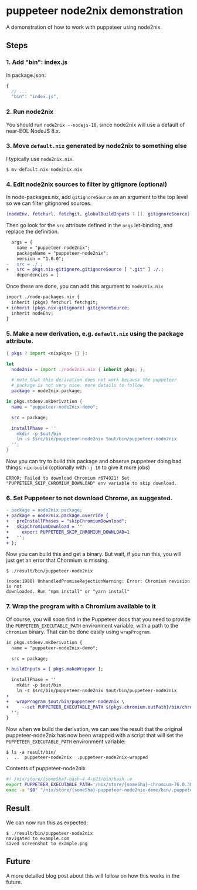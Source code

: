 # puppeteer node2nix demonstration

A demonstration of how to work with puppeteer using node2nix.

## Steps

### 1. Add "bin": index.js

In package.json:

```js
{
  // ...
  "bin": "index.js",
```

### 2. Run node2nix

You should run `node2nix --nodejs-10`, since node2nix will use a default of near-EOL NodeJS 8.x.

### 3. Move `default.nix` generated by node2nix to something else

I typically use `node2nix.nix`.

```
$ mv default.nix node2nix.nix
```

### 4. Edit node2nix sources to filter by gitignore (optional)

In node-packages.nix, add `gitignoreSource` as an argument to the top level so we can filter gitignored sources.

```nix
{nodeEnv, fetchurl, fetchgit, globalBuildInputs ? [], gitignoreSource}:
```

Then go look for the `src` attribute defined in the `args` let-binding, and replace the definition.

```diff
  args = {
    name = "puppeteer-node2nix";
    packageName = "puppeteer-node2nix";
    version = "1.0.0";
-   src = ./.;
+   src = pkgs.nix-gitignore.gitignoreSource [ ".git" ] ./.;
    dependencies = [
```

Once these are done, you can add this argument to `node2nix.nix`

```diff
import ./node-packages.nix {
  inherit (pkgs) fetchurl fetchgit;
+ inherit (pkgs.nix-gitignore) gitignoreSource;
  inherit nodeEnv;
}
```

### 5. Make a new derivation, e.g. `default.nix` using the  package attribute.

```nix
{ pkgs ? import <nixpkgs> {} }:

let
  node2nix = import ./node2nix.nix { inherit pkgs; };

  # note that this derivation does not work because the puppeteer
  # package is not very nice. more details to follow.
  package = node2nix.package;

in pkgs.stdenv.mkDerivation {
  name = "puppeteer-node2nix-demo";

  src = package;

  installPhase = ''
    mkdir -p $out/bin
    ln -s $src/bin/puppeteer-node2nix $out/bin/puppeteer-node2nix
  '';
}
```

Now you can try to build this package and observe puppeteer doing bad things: `nix-build` (optionally with `-j 10` to give it more jobs)

```
ERROR: Failed to download Chromium r674921! Set
"PUPPETEER_SKIP_CHROMIUM_DOWNLOAD" env variable to skip download.
```

### 6. Set Puppeteer to not download Chrome, as suggested.

```diff
- package = node2nix.package;
+ package = node2nix.package.override {
+   preInstallPhases = "skipChromiumDownload";
+   skipChromiumDownload = ''
+     export PUPPETEER_SKIP_CHROMIUM_DOWNLOAD=1
+   '';
+ };
```

Now you can build this and get a binary. But wait, if you run this, you will just get an error that Chormium is missing.

```
$ ./result/bin/puppeteer-node2nix

(node:1988) UnhandledPromiseRejectionWarning: Error: Chromium revision is not
downloaded. Run "npm install" or "yarn install"
```

### 7. Wrap the program with a Chromium available to it

Of course, you will soon find in the Puppeteer docs that you need to provide the `PUPPETEER_EXECUTABLE_PATH` environment variable, with a path to the `chromium` binary. That can be done easily using `wrapProgram`.

```diff
in pkgs.stdenv.mkDerivation {
  name = "puppeteer-node2nix-demo";

  src = package;

+ buildInputs = [ pkgs.makeWrapper ];

  installPhase = ''
    mkdir -p $out/bin
    ln -s $src/bin/puppeteer-node2nix $out/bin/puppeteer-node2nix
+
+   wrapProgram $out/bin/puppeteer-node2nix \
+     --set PUPPETEER_EXECUTABLE_PATH ${pkgs.chromium.outPath}/bin/chromium
  '';
}
```

Now when we build the derivation, we can see the result that the original puppeteer-node2nix has now been wrapped with a script that will set the `PUPPETEER_EXECUTABLE_PATH` environment variable:

```
$ ls -a result/bin/
.  ..  puppeteer-node2nix  .puppeteer-node2nix-wrapped
```

Contents of puppeteer-node2nix

```sh
#! /nix/store/{someSha}-bash-4.4-p23/bin/bash -e
export PUPPETEER_EXECUTABLE_PATH='/nix/store/{someSha}-chromium-76.0.3809.87/bin/chromium'
exec -a "$0" "/nix/store/{someSha}-puppeteer-node2nix-demo/bin/.puppeteer-node2nix-wrapped"  "${extraFlagsArray[@]}" "$@"
```

## Result

We can now run this as expected:

```
$ ./result/bin/puppeteer-node2nix
navigated to example.com
saved screenshot to example.png
```

## Future

A more detailed blog post about this will follow on how this works in the future.
